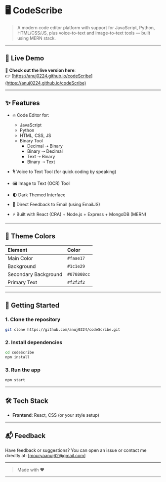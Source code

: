 

# 🖥️ CodeScribe 

> A modern code editor platform with support for JavaScript, Python, HTML/CSS/JS, plus voice-to-text and image-to-text tools — built using MERN stack.

---

## 🔗 Live Demo

🎯 **Check out the live version here**:  
👉 [https://anuj0224.github.io/codeScribe](https://anuj0224.github.io/codeScribe)

---

## ✨ Features

* 🔥 Code Editor for:

  * JavaScript
  * Python
  * HTML, CSS, JS
  * Binary Tool
      * Decimal ➝ Binary
      * Binary ➝ Decimal
      * Text ➝ Binary
      * Binary ➝ Text
* 🎙️ Voice to Text Tool (for quick coding by speaking)
* 🖼️ Image to Text (OCR) Tool
* 🌓 Dark Themed Interface
* 📩 Direct Feedback to Email (using EmailJS)
* ⚡ Built with React (CRA) + Node.js + Express + MongoDB (MERN)

---

## 🎨 Theme Colors

| Element              | Color       |
| :------------------- | :---------- |
| Main Color           | `#faae17`   |
| Background           | `#1c1e29`   |
| Secondary Background | `#070808cc` |
| Primary Text         | `#f2f2f2`   |

---

## 🚀 Getting Started

### 1. Clone the repository

```bash
git clone https://github.com/anuj0224/codeScribe.git
```

### 2. Install dependencies

```bash
cd codeScribe
npm install
```

### 3. Run the app

```bash
npm start
```

---

## 🛠️ Tech Stack

* **Frontend**: React, CSS (or your style setup)

---


## 📬 Feedback

Have feedback or suggestions?
You can open an issue or contact me directly at: \[[mouryaanuj62@gmail.com](mailto:mouryaanuj62@gmail.com)]

---

> Made with ❤️

---
